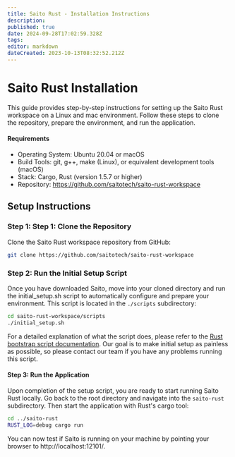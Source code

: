 ```yaml
---
title: Saito Rust - Installation Instructions
description: 
published: true
date: 2024-09-28T17:02:59.328Z
tags: 
editor: markdown
dateCreated: 2023-10-13T08:32:52.212Z
---
```


# Saito Rust Installation

This guide provides step-by-step instructions for setting up the Saito Rust workspace on a Linux and mac environment. Follow these steps to clone the repository, prepare the environment, and run the application.

#### Requirements

* Operating System: Ubuntu 20.04 or macOS
* Build Tools: git, g++, make (Linux), or equivalent development tools (macOS)
* Stack: Cargo, Rust (version 1.5.7 or higher)
* Repository: https://github.com/saitotech/saito-rust-workspace


## Setup Instructions

### Step 1: Step 1: Clone the Repository

Clone the Saito Rust workspace repository from GitHub:

````bash
git clone https://github.com/saitotech/saito-rust-workspace
````


### Step 2: Run the Initial Setup Script

Once you have downloaded Saito, move into your cloned directory and run the initial_setup.sh script to automatically configure and prepare your environment. This script is located in the ```./scripts``` subdirectory:

```bash
cd saito-rust-workspace/scripts
./initial_setup.sh
````

For a detailed explanation of what the script does, please refer to the [Rust bootstrap script documentation](https://wiki.saito.io/e/en/tech/installation/rust-bootstrap-script). Our goal is to make initial setup as painless as possible, so please contact our team if you have any problems running this script.


#### Step 3: Run the Application

Upon completion of the setup script, you are ready to start running Saito Rust locally. Go back to the root directory and navigate into the ```saito-rust``` subdirectory. Then start the application with Rust's cargo tool:

````bash
cd ../saito-rust
RUST_LOG=debug cargo run
````

You can now test if Saito is running on your machine by pointing your browser to http://localhost:12101/. 
